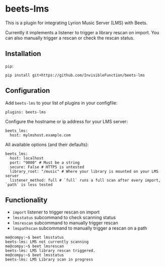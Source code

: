 # beets-lms

This is a plugin for integrating Lyrion Music Server (LMS) with Beets.

Currently it implements a listener to trigger a library rescan on import. You can also manually trigger a rescan or check the rescan status.

## Installation
`pip`:

```
pip install git+https://github.com/InvisibleFunction/beets-lms
```

## Configuration

Add `beets-lms` to your list of plugins in your configfile:

```
plugins: beets-lms
```

Configure the hostname or ip address for your LMS server:

```
beets_lms:
  host: mylmshost.example.com
```

All available options (and their defaults):

```
beets_lms:
  host: localhost
  port: "9000" # Must be a string
  secure: False # HTTPS is untested
  library_root: "/music" # Where your library is mounted on your LMS server
  listener_method: full # `full` runs a full scan after every import, `path` is less tested
```

## Functionality

* `import` listener to trigger rescan on import
* `lmsstatus` subcommand to check scanning status
* `lmsrescan` subcommand to manually trigger rescan
* `lmspathscan` subcommand to manually trigger a rescan on a path

```
me@compy:~$ beet lmsstatus
beets-lms: LMS not currently scanning
me@compy:~$ beet lmsrescan
beets-lms: LMS library rescan triggered.
me@compy:~$ beet lmsstatus
beets-lms: LMS Library scan in progress
```
